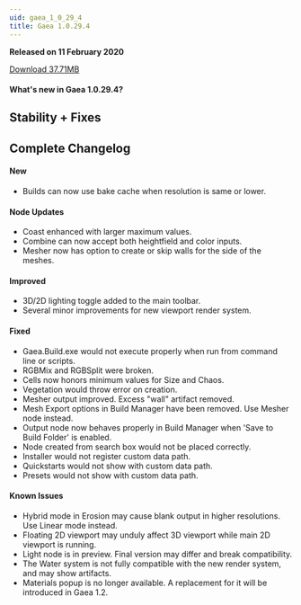 ```yaml
---
uid: gaea_1_0_29_4
title: Gaea 1.0.29.4
---
```



**Released on 11 February 2020**

<a href="http://viridian.quadspinner.com/gaeab/Gaea-1.0.29b.exe">Download 37.71MB</a> <br>


<div class="release-note">

#### What's new in Gaea 1.0.29.4?

## Stability + Fixes

## Complete Changelog

#### New

- Builds can now use bake cache when resolution is same or lower.

#### Node Updates
- Coast enhanced with larger maximum values.
- Combine can now accept both heightfield and color inputs.
- Mesher now has option to create or skip walls for the side of the meshes.

#### Improved
- 3D/2D lighting toggle added to the main toolbar.
- Several minor improvements for new viewport render system.

#### Fixed
- Gaea.Build.exe would not execute properly when run from command line or scripts.
- RGBMix and RGBSplit were broken.
- Cells now honors minimum values for Size and Chaos.
- Vegetation would throw error on creation.
- Mesher output improved. Excess "wall" artifact removed.
- Mesh Export options in Build Manager have been removed. Use Mesher node instead.
- Output node now behaves properly in Build Manager when 'Save to Build Folder' is enabled.
- Node created from search box would not be placed correctly.
- Installer would not register custom data path.
- Quickstarts would not show with custom data path.
- Presets would not show with custom data path.

#### Known Issues
- Hybrid mode in Erosion may cause blank output in higher resolutions. Use Linear mode instead.
- Floating 2D viewport may unduly affect 3D viewport while main 2D viewport is running.
- Light node is in preview. Final version may differ and break compatibility.
- The Water system is not fully compatible with the new render system, and may show artifacts.
- Materials popup is no longer available. A replacement for it will be introduced in Gaea 1.2.
</div>
